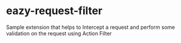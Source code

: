 # eazy-request-filter
Sample extension that helps to Intercept a request and perform some validation on the request using Action Filter
